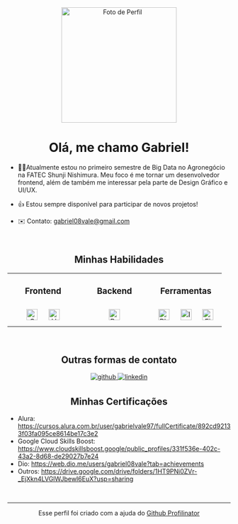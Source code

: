 <div align="center">
<img alt="Foto de Perfil" width="260" height="260" src="https://avatars.githubusercontent.com/u/111702601?v=4">

  
# Olá, me chamo Gabriel!
  
</div>
  

- 👨‍🎓Atualmente estou no primeiro semestre de Big Data no Agronegócio na FATEC Shunji Nishimura. Meu foco é me tornar um desenvolvedor frontend, além de também me interessar pela parte de Design Gráfico e UI/UX.  
  

- 👍 Estou sempre disponível para participar de novos projetos!  
  

- ✉️ Contato: gabriel08vale@gmail.com  
  

<br/>  

<div align="center">
  
## Minhas Habilidades
  
  
<table align="center"><tr><td align="top" width="33%">

  
<div align="center"> 
  
### Frontend
  
</div>  
<div align="center">  
<a href="https://www.w3schools.com/css/" target="_blank"><img style="margin: 10px" src="https://profilinator.rishav.dev/skills-assets/css3-original-wordmark.svg" alt="CSS3" height="25" /></a>  
<a href="https://en.wikipedia.org/wiki/HTML5" target="_blank"><img style="margin: 10px" src="https://profilinator.rishav.dev/skills-assets/html5-original-wordmark.svg" alt="HTML5" height="25" /></a>  
</div>

</td><td valign="top" width="33%">


<div align="center">  

### Backend  
  
</div> 
<div align="center">  
<a href="https://www.python.org/" target="_blank"><img style="margin: 10px" src="https://profilinator.rishav.dev/skills-assets/python-original.svg" alt="Python" height="25" /></a>  
</div>

</td><td valign="top" width="33%">


<div align="center">  

### Ferramentas
  
</div>
<div align="center">  
<a href="https://www.adobe.com/in/products/photoshop.html" target="_blank"><img style="margin: 10px" src="https://profilinator.rishav.dev/skills-assets/photoshop-plain.svg" alt="Photoshop" height="25" /></a>  
<a href="https://www.adobe.com/in/products/illustrator.html" target="_blank"><img style="margin: 10px" src="https://profilinator.rishav.dev/skills-assets/adobe_illustrator-icon.svg" alt="Illustrator" height="25" /></a>  
<a href="https://www.figma.com/" target="_blank"><img style="margin: 10px" src="https://profilinator.rishav.dev/skills-assets/figma-icon.svg" alt="Figma" height="25" /></a>  
</div>  
</td></tr></table>  
</div>
 
<br/>  

<div align="center">
  
## Outras formas de contato  

</div>
  
<div align="center">
<a href="https://github.com/gabriel1vale" target="_blank">
<img src=https://img.shields.io/badge/github-%2324292e.svg?&style=for-the-badge&logo=github&logoColor=white alt=github style="margin-bottom: 5px;" />
</a>
<a href="https://linkedin.com/in/gabriel1vale" target="_blank">
<img src=https://img.shields.io/badge/linkedin-%231E77B5.svg?&style=for-the-badge&logo=linkedin&logoColor=white alt=linkedin style="margin-bottom: 5px;" />
</a>  
</div>  

<div align="center">
  
## Minhas Certificações  

</div>
  
- Alura: https://cursos.alura.com.br/user/gabrielvale97/fullCertificate/892cd92133f03fa095ce8614be17c3e2
- Google Cloud Skills Boost: https://www.cloudskillsboost.google/public_profiles/331f536e-402c-43a2-8d68-de29027b7e24
- Dio: https://web.dio.me/users/gabriel08vale?tab=achievements
- Outros: https://drive.google.com/drive/folders/1HT9PNi0ZVr-_EjXkn4LVGlWJbewI6EuX?usp=sharing

<br/> 


--- 
<div align="center">Esse perfil foi criado com a ajuda do <a href="https://profilinator.rishav.dev/" target="_blank">Github Profilinator</a></div>
